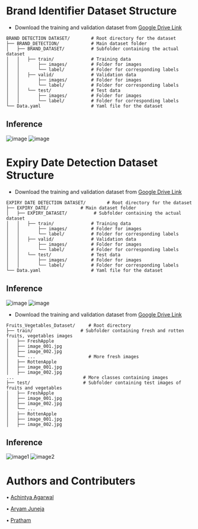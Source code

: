 # Brand Identifier Dataset Structure
* Download the training and validation dataset from [Google Drive Link](https://drive.google.com/file/d/1W94lbECBmAwtbmiAmRm9vaEMjEmtmIIc/view?usp=sharing)
```
BRAND DETECTION DATASET/        # Root directory for the dataset
├── BRAND_DETECTION/            # Main dataset folder
│   ├── BRAND_DATASET/          # Subfolder containing the actual dataset
│   │   ├── train/              # Training data
│   │       ├── images/         # Folder for images
│   │       └── label/          # Folder for corresponding labels
│   │   ├── valid/              # Validation data
│   │       ├── images/         # Folder for images
│   │       └── label/          # Folder for corresponding labels
│   │   └── test/               # Test data
│   │       ├── images/         # Folder for images
│   │       └── label/          # Folder for corresponding labels
└── Data.yaml                   # Yaml file for the dataset
```
## Inference
![image](https://github.com/user-attachments/assets/84917543-98c3-4248-a8de-40970772d513)
![image](https://github.com/user-attachments/assets/949a8235-898c-45e2-a637-c86a23395958)


# Expiry Date Detection Dataset Structure
* Download the training and validation dataset from [Google Drive Link](https://drive.google.com/file/d/1KBuxtRL0T0_ZsMyiLJX0Xzlr8ijLmcGJ/view?usp=sharing)
```
EXPIRY DATE DETECTION DATASET/        # Root directory for the dataset
├── EXPIRY_DATE/            # Main dataset folder
│   ├── EXPIRY_DATASET/          # Subfolder containing the actual dataset
│   │   ├── train/              # Training data
│   │       ├── images/         # Folder for images
│   │       └── label/          # Folder for corresponding labels
│   │   ├── valid/              # Validation data
│   │       ├── images/         # Folder for images
│   │       └── label/          # Folder for corresponding labels
│   │   └── test/               # Test data
│   │       ├── images/         # Folder for images
│   │       └── label/          # Folder for corresponding labels
└── Data.yaml                   # Yaml file for the dataset
```
## Inference
![image](https://github.com/user-attachments/assets/349c4c10-4bb4-4f71-a76c-1466c7ba061e)
![image](https://github.com/user-attachments/assets/f8919c09-7fef-4baa-b568-14a00f2474b7)



* Download the training and validation dataset from [Google Drive Link](https://drive.google.com/drive/folders/1xEngKyROVF7RoKpfSpabhQ8wd76B9jhB?usp=drive_link)
```
Fruits_Vegetables_Dataset/     # Root directory
├── train/                  # Subfolder containing fresh and rotten fruits, vegetables images
│   ├── FreshApple
│   ├── image_001.jpg
│   ├── image_002.jpg
│   └── ...                    # More fresh images
│   ├── RottenApple
│   ├── image_001.jpg
│   ├── image_002.jpg
...                          # More classes containing images
├── test/                    # Subfolder containing test images of fruits and vegetables 
│   ├── FreshApple
│   ├── image_001.jpg
│   ├── image_002.jpg
│   └── ...                   
│   ├── RottenApple
│   ├── image_001.jpg
│   ├── image_002.jpg              
```
## Inference
![image1](https://github.com/user-attachments/assets/b56c662b-709a-4440-9659-3950432a5fea)
![image2](https://github.com/user-attachments/assets/2faca2ae-0b59-46ca-bc36-7f20865be19f)


# Authors and Contributers
•  [Achintya Agarwal](https://www.linkedin.com/in/achintya-agarwal-bab26a21b/)

•  [Aryam Juneja](https://www.linkedin.com/in/aryam-juneja/)

•  [Pratham](https://www.linkedin.com/in/pratham-sharma-771397227/)
